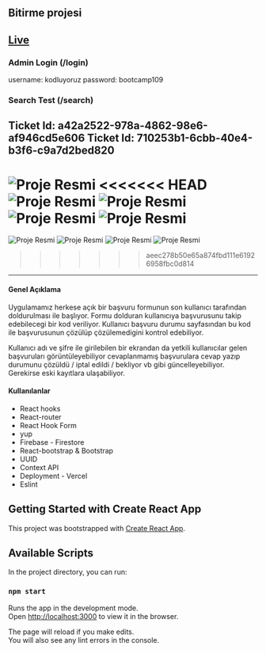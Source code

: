## Bitirme projesi

[Live](https://graduation-project-onursimsekkk.vercel.app/complaint "Ticket App")
---
### Admin Login (/login)

username: kodluyoruz
password: bootcamp109

### Search Test (/search)
Ticket Id: a42a2522-978a-4862-98e6-af946cd5e606
Ticket Id: 710253b1-6cbb-40e4-b3f6-c9a7d2bed820
---
![Proje Resmi](public/project_img/complaint.PNG)
<<<<<<< HEAD
![Proje Resmi](public/project_img/success.PNG)
![Proje Resmi](public/project_img/search.PNG)
![Proje Resmi](public/project_img/login.PNG)
![Proje Resmi](public/project_img/detail.PNG)
=======
![Proje Resmi](public/project_img/success.png)
![Proje Resmi](public/project_img/search.png)
![Proje Resmi](public/project_img/login.png)
![Proje Resmi](public/project_img/detail.png)
>>>>>>> aeec278b50e65a874fbd111e61926958fbc0d814
---
#### Genel Açıklama

Uygulamamız herkese açık bir başvuru formunun son kullanıcı tarafından doldurulması ile başlıyor. 
Formu dolduran kullanıcıya başvurusunu takip edebilecegi bir kod veriliyor. Kullanıcı başvuru durumu sayfasından bu kod ile başvurusunun çözülüp çözülemedigini kontrol edebiliyor. 

Kullanıcı adı ve şifre ile girilebilen bir ekrandan da yetkili kullanıcılar gelen başvuruları görüntüleyebiliyor cevaplanmamış başvurulara cevap yazıp durumunu çözüldü / iptal edildi / bekliyor vb gibi güncelleyebiliyor. Gerekirse eski kayıtlara ulaşabiliyor.


#### Kullanılanlar

- React hooks
- React-router
- React Hook Form
- yup
- Firebase - Firestore
- React-bootstrap & Bootstrap
- UUID
- Context API
- Deployment - Vercel
- Eslint

## Getting Started with Create React App

This project was bootstrapped with [Create React App](https://github.com/facebook/create-react-app).

## Available Scripts

In the project directory, you can run:

### `npm start`

Runs the app in the development mode.\
Open [http://localhost:3000](http://localhost:3000) to view it in the browser.

The page will reload if you make edits.\
You will also see any lint errors in the console.

